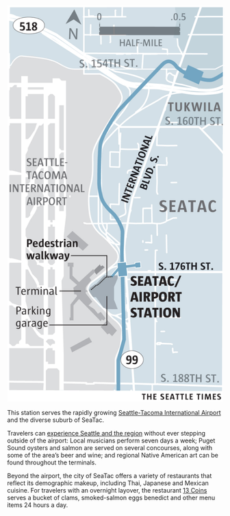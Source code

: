 <aside class="map"><img src="./assets/maps/AirportStation-c.jpg"></aside>

<span class="dropcap">T</span>his station serves the rapidly growing [Seattle-Tacoma International Airport](https://www.portseattle.org/Sea-Tac/Pages/default.aspx) and the diverse suburb of SeaTac.
 
Travelers can [experience Seattle and the region](http://seatacshops.com/) without ever stepping outside of the airport: Local musicians perform seven days a week; Puget Sound oysters and salmon are served on several concourses, along with some of the area’s beer and wine; and regional Native American art can be found throughout the terminals.
 
Beyond the airport, the city of SeaTac offers a variety of restaurants that reflect its demographic makeup, including Thai, Japanese and Mexican cuisine. For travelers with an overnight layover, the restaurant [13 Coins](http://www.13coins.com/menus/seattle-seatac-menu/) serves a bucket of clams, smoked-salmon eggs benedict and other menu items 24 hours a day.
